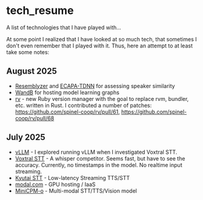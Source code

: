 # tech_resume
A list of technologies that I have played with...

At some point I realized that I have looked at so much tech, that sometimes I don't even remember that I played with it. Thus, here an attempt to at least take some notes:

## August 2025

- [Resemblyzer](https://github.com/resemble-ai/Resemblyzer) and [ECAPA-TDNN](https://github.com/TaoRuijie/ECAPA-TDNN) for assessing speaker similarity
- [WandB](https://wandb.ai/site/) for hosting model learning graphs
- [rv](https://github.com/spinel-coop/rv) - new Ruby version manager with the goal to replace rvm, bundler, etc. written in Rust. I contributed a number of patches: https://github.com/spinel-coop/rv/pull/61, https://github.com/spinel-coop/rv/pull/68

## July 2025

- [vLLM](https://github.com/vllm-project/vllm) - I explored running vLLM when I investigated Voxtral STT.
- [Voxtral STT](https://github.com/coezbek/voxtral-test) - A whisper competitor. Seems fast, but have to see the accuracy. Currently, no timestamps in the model. No realtime input streaming. 
- [Kyutai STT](https://github.com/kyutai-labs/delayed-streams-modeling) - Low-latency Streaming TTS/STT
- [modal.com](https://modal.com) - GPU hosting / IaaS
- [MiniCPM-o](https://github.com/OpenBMB/MiniCPM-o/) - Multi-modal STT/TTS/Vision model

